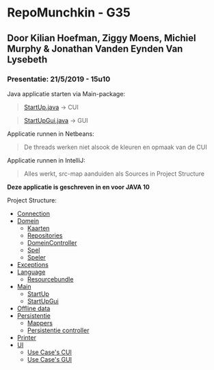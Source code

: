 # RepoMunchkin - G35

## Door Kilian Hoefman, Ziggy Moens, Michiel Murphy & Jonathan Vanden Eynden Van Lysebeth

### Presentatie: 21/5/2019 - 15u10

Java applicatie starten via Main-package:
> [StartUp.java](/src/main/StartUp.java) -> CUI

> [StartUpGui.java](/src/main/StartUpGui.java) -> GUI


Applicatie runnen in Netbeans:
> De threads werken niet alsook de kleuren en opmaak van de CUI

Applicatie runnen in IntelliJ:
> Alles werkt, src-map aanduiden als Sources in Project Structure

**Deze applicatie is geschreven in en voor JAVA 10**

Project Structure:
- [Connection](src/connection)
- [Domein](/src/domein)
  * [Kaarten](/src/domein/kaarten)
  * [Repositories](/src/repositories)
  * [DomeinController](/src/domein/DomeinController.java)
  * [Spel](/src/domein/Spel.java)
  * [Speler](/src/doemin/Speler.java)
- [Exceptions](/src/exceptions)
- [Language](/src/language)
  * [Resourcebundle](/src/language/resourcebundle)
- [Main](/src/main)
  * [StartUp](/src/main/StartUp.java)
  * [StartUpGui](/src/main/StartUpGui.java)
- [Offline data](/src/offline_data)
- [Persistentie](/src/persistentie)
  * [Mappers](/src/persistentie/mappers)
  * [Persistentie controller](/src/persistentie/mappers/PersistentieController.java)
- [Printer](/src/printer)
- [UI](/src/ui)
  * [Use Case's CUI](/src/ui/cui/ucs)
  * [Use Case's GUI](/src/ui/gui/ucs)

